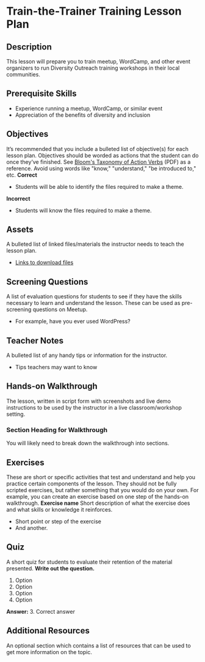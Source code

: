 # Train-the-Trainer Training Lesson Plan

## Description

This lesson will prepare you to train meetup, WordCamp, and other event organizers to run Diversity Outreach training workshops in their local communities.

## Prerequisite Skills

*   Experience running a meetup, WordCamp, or similar event
*   Appreciation of the benefits of diversity and inclusion

## Objectives

It’s recommended that you include a bulleted list of objective(s) for each lesson plan. Objectives should be worded as actions that the student can do once they’ve finished. See [Bloom's Taxonomy of Action Verbs](http://www.fresnostate.edu/academics/oie/documents/assesments/Blooms%20Level.pdf) (PDF) as a reference. Avoid using words like "know," "understand," "be introduced to," etc. **Correct**

*   Students will be able to identify the files required to make a theme.

**Incorrect**

*   Students will know the files required to make a theme.

## Assets

A bulleted list of linked files/materials the instructor needs to teach the lesson plan.

*   [Links to download files](#)

## Screening Questions

A list of evaluation questions for students to see if they have the skills necessary to learn and understand the lesson. These can be used as pre-screening questions on Meetup.

*   For example, have you ever used WordPress?

## Teacher Notes

A bulleted list of any handy tips or information for the instructor.

*   Tips teachers may want to know

## Hands-on Walkthrough

The lesson, written in script form with screenshots and live demo instructions to be used by the instructor in a live classroom/workshop setting.

### Section Heading for Walkthrough

You will likely need to break down the walkthrough into sections.

## Exercises

These are short or specific activities that test and understand and help you practice certain components of the lesson. They should not be fully scripted exercises, but rather something that you would do on your own. For example, you can create an exercise based on one step of the hands-on walkthrough. **Exercise name** Short description of what the exercise does and what skills or knowledge it reinforces.

*   Short point or step of the exercise
*   And another.

## Quiz

A short quiz for students to evaluate their retention of the material presented. **Write out the question.**

1.  Option
2.  Option
3.  Option
4.  Option

**Answer:** 3\. Correct answer

## Additional Resources

An optional section which contains a list of resources that can be used to get more information on the topic.
